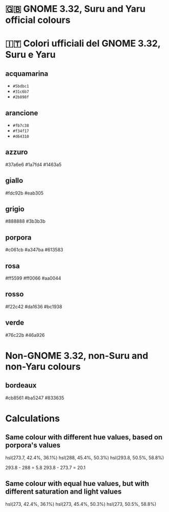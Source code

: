 # :uk: GNOME 3.32, Suru and Yaru official colours
# :it: Colori ufficiali del GNOME 3.32, Suru e Yaru

## acquamarina

* <code>#5bdbc1<span style="background-color: #5bdbc1; height: 0.8em; width: 0.8em;" class="ml-1 d-inline-block v-align-middle Box border-black-fade"></span></code>
* <code>#31c6b7<span style="background-color: #31c6b7; height: 0.8em; width: 0.8em;" class="ml-1 d-inline-block v-align-middle Box border-black-fade"></span></code>
* <code>#2b898f<span style="background-color: #2b898f; height: 0.8em; width: 0.8em;" class="ml-1 d-inline-block v-align-middle Box border-black-fade"></span></code>

## arancione

* `#fb7c38`
* `#f34f17`
* `#d64310`

## azzuro

#37a6e6
#1a7fd4
#1463a5

## giallo

#fdc92b
#eab305

## grigio

#888888
#3b3b3b

## porpora

#c061cb
#a347ba
#613583

## rosa

#ff5599
#ff0066
#aa0044

## rosso

#f22c42
#da1636
#bc1938

## verde

#76c22b
#46a926

# Non-GNOME 3.32, non-Suru and non-Yaru colours

## bordeaux

#cb8561
#ba5247
#833635

# Calculations

## Same colour with different hue values, based on porpora's values

hsl(273.7, 42.4%, 36.1%)
hsl(288, 45.4%, 50.3%)
hsl(293.8, 50.5%, 58.8%)

293.8 - 288 = 5.8
293.8 - 273.7 = 20.1

## Same colour with equal hue values, but with different saturation and light values

hsl(273, 42.4%, 36.1%)
hsl(273, 45.4%, 50.3%)
hsl(273, 50.5%, 58.8%)


